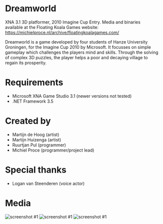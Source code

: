 Dreamworld
========== 
XNA 3.1 3D platformer, 2010 Imagine Cup Entry.
Media and binaries available at the Floating Koala Games website: https://michielproce.nl/archive/floatingkoalagames.com/

Dreamworld is a game developed by four students of Hanze University Groningen, for the Imagine Cup 2010 by Microsoft. It focusses on simple gameplay which challenges the players mind and skills. Through the solving of complex 3D puzzles, the player helps a poor and decaying village to regain its prosperity.

Requirements
============
* Microsoft XNA Game Studio 3.1 (newer versions not tested)
* .NET Framework 3.5


Created by
==========
* Martijn de Hoog (artist)
* Martijn Huizenga (artist)
* Ruurtjan Pul (programmer)
* Michiel Proce (programmer/project lead)

Special thanks 
=============
* Logan van Steenderen (voice actor)

Media
=====
![screenshot #1](https://michielproce.nl/archive/floatingkoalagames.com/wordpress/wp-content/uploads/2010/05/screenshot1.jpg)
![screenshot #1](https://michielproce.nl/archive/floatingkoalagames.com/wordpress/wp-content/uploads/2010/05/screenshot2.jpg)
![screenshot #1](https://michielproce.nl/archive/floatingkoalagames.com/wp-content/uploads/2010/05/screenshot4.jpg)
